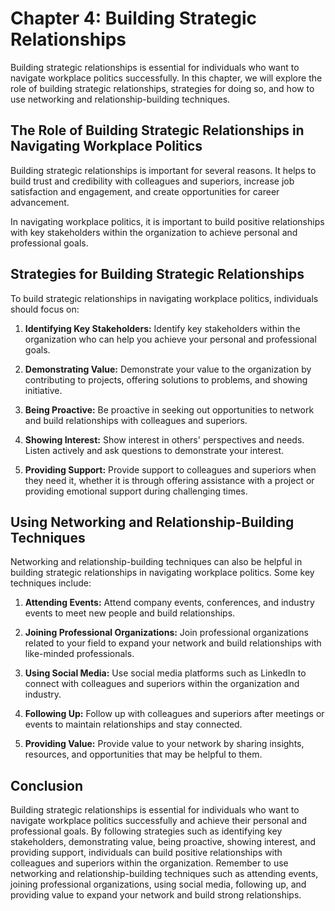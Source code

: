 Chapter 4: Building Strategic Relationships
===========================================

Building strategic relationships is essential for individuals who want to navigate workplace politics successfully. In this chapter, we will explore the role of building strategic relationships, strategies for doing so, and how to use networking and relationship-building techniques.

The Role of Building Strategic Relationships in Navigating Workplace Politics
-----------------------------------------------------------------------------

Building strategic relationships is important for several reasons. It helps to build trust and credibility with colleagues and superiors, increase job satisfaction and engagement, and create opportunities for career advancement.

In navigating workplace politics, it is important to build positive relationships with key stakeholders within the organization to achieve personal and professional goals.

Strategies for Building Strategic Relationships
-----------------------------------------------

To build strategic relationships in navigating workplace politics, individuals should focus on:

1. **Identifying Key Stakeholders:** Identify key stakeholders within the organization who can help you achieve your personal and professional goals.

2. **Demonstrating Value:** Demonstrate your value to the organization by contributing to projects, offering solutions to problems, and showing initiative.

3. **Being Proactive:** Be proactive in seeking out opportunities to network and build relationships with colleagues and superiors.

4. **Showing Interest:** Show interest in others' perspectives and needs. Listen actively and ask questions to demonstrate your interest.

5. **Providing Support:** Provide support to colleagues and superiors when they need it, whether it is through offering assistance with a project or providing emotional support during challenging times.

Using Networking and Relationship-Building Techniques
-----------------------------------------------------

Networking and relationship-building techniques can also be helpful in building strategic relationships in navigating workplace politics. Some key techniques include:

1. **Attending Events:** Attend company events, conferences, and industry events to meet new people and build relationships.

2. **Joining Professional Organizations:** Join professional organizations related to your field to expand your network and build relationships with like-minded professionals.

3. **Using Social Media:** Use social media platforms such as LinkedIn to connect with colleagues and superiors within the organization and industry.

4. **Following Up:** Follow up with colleagues and superiors after meetings or events to maintain relationships and stay connected.

5. **Providing Value:** Provide value to your network by sharing insights, resources, and opportunities that may be helpful to them.

Conclusion
----------

Building strategic relationships is essential for individuals who want to navigate workplace politics successfully and achieve their personal and professional goals. By following strategies such as identifying key stakeholders, demonstrating value, being proactive, showing interest, and providing support, individuals can build positive relationships with colleagues and superiors within the organization. Remember to use networking and relationship-building techniques such as attending events, joining professional organizations, using social media, following up, and providing value to expand your network and build strong relationships.
